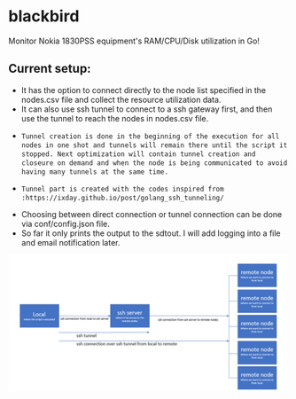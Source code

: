 # blackbird
Monitor Nokia 1830PSS equipment's RAM/CPU/Disk utilization in Go!

## Current setup:
-   It has the option to connect directly to the node list specified in the nodes.csv file and collect the resource utilization data.
-   It can also use ssh tunnel to connect to a ssh gateway first, and then use the tunnel to reach the nodes in nodes.csv file.
-     Tunnel creation is done in the beginning of the execution for all nodes in one shot and tunnels will remain there until the script it stopped. Next optimization will contain tunnel creation and closeure on demand and when the node is being communicated to avoid having many tunnels at the same time.
-     Tunnel part is created with the codes inspired from :https://ixday.github.io/post/golang_ssh_tunneling/ 
-   Choosing between direct connection or tunnel connection can be done via conf/config.json file.
-   So far it only prints the output to the sdtout. I will add logging into a file and email notification later.

![alt text](https://raw.githubusercontent.com/naseriax/token-repo/main/sshtunnel.png)

